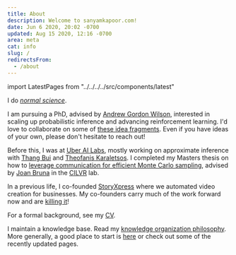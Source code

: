 ```yaml
---
title: About
description: Welcome to sanyamkapoor.com!
date: Jun 6 2020, 20:02 -0700
updated: Aug 15 2020, 12:16 -0700
area: meta
cat: info
slug: /
redirectsFrom:
  - /about
---
```


import LatestPages from "../../../../src/components/latest"

I do [_normal science_](https://www.uky.edu/~eushe2/Pajares/Kuhn.html).

I am pursuing a PhD, advised by [Andrew Gordon Wilson](https://cims.nyu.edu/~andrewgw/),
interested in scaling up probabilistic inference and advancing
reinforcement learning. I'd love to collaborate on some of [these idea fragments](/kb/ml-fragments).
Even if you have ideas of your own, please don't hesitate to reach out!

Before this, I was at [Uber AI Labs](https://www.uber.com/us/en/uberai/),
mostly working on approximate inference with [Thang Bui](https://thangbui.github.io)
and [Theofanis Karaletsos](http://karaletsos.com). I completed my
Masters thesis on how to [leverage communication for efficient Monte
Carlo sampling](https://u.perhapsbay.es/msthesis), advised by [Joan Bruna](https://cims.nyu.edu/~bruna/)
in the [CILVR](https://wp.nyu.edu/cilvr/) lab.

In a previous life, I co-founded [StoryXpress](https://storyxpress.co/) where we
automated video creation for businesses. My co-founders carry much of the work
forward now and are [killing it](https://www.forbes.com/profile/storyxpress/?list=30under30-asia-media-marketing-advertising#22c9b8ad1f85)!

For a formal background, see my [CV](https://u.perhapsbay.es/cv).

I maintain a knowledge base. Read my [knowledge organization philosophy](/kb/knowledge-base-organization-philosophy).
More generally, a good place to start is [here](/kb) or check out some of the
recently updated pages.

<LatestPages />
